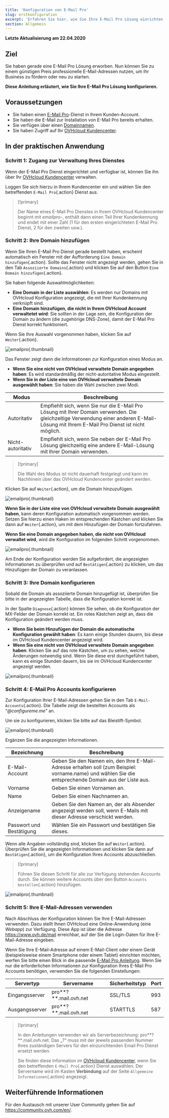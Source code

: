 ```yaml
---
title: 'Konfiguration von E-Mail Pro'
slug: erstkonfiguration
excerpt: 'Erfahren Sie hier, wie Sie Ihre E-Mail Pro Lösung einrichten'
section: Allgemein
---
```


**Letzte Aktualisierung am 22.04.2020**

## Ziel

Sie haben gerade eine E-Mail Pro Lösung erworben. Nun können Sie zu einem günstigen Preis professionelle E-Mail-Adressen nutzen, um Ihr Business zu fördern oder neu zu starten.

**Diese Anleitung erläutert, wie Sie Ihre E-Mail Pro Lösung konfigurieren.**

## Voraussetzungen

- Sie haben einen [E-Mail Pro](https://www.ovhcloud.com/de/emails/email-pro/)-Dienst in Ihrem Kunden-Account.
- Sie haben die E-Mail zur Installation von E-Mail Pro bereits erhalten.
- Sie verfügen über einen [Domainnamen](https://www.ovhcloud.com/de/domains/).
- Sie haben Zugriff auf Ihr [OVHcloud Kundencenter](https://www.ovh.com/auth/?action=gotomanager&from=https://www.ovh.de/&ovhSubsidiary=de).

## In der praktischen Anwendung

### Schritt 1: Zugang zur Verwaltung Ihres Dienstes

Wenn der E-Mail Pro Dienst eingerichtet und verfügbar ist, können Sie ihn über Ihr [OVHcloud Kundencenter](https://www.ovh.com/auth/?action=gotomanager&from=https://www.ovh.de/&ovhSubsidiary=de) verwalten.

Loggen Sie sich hierzu in Ihrem Kundencenter ein und wählen Sie den betreffenden `E-Mail Pro`{.action} Dienst aus.

> [!primary]
>
> Der Name eines E-Mail Pro Dienstes in Ihrem OVHcloud Kundencenter beginnt mit *emailpro-*, enthält dann einen Teil Ihrer Kundenkennung und endet mit einer Zahl (1 für den ersten eingerichteten E-Mail Pro Dienst, 2 für den zweiten usw.).
>

### Schritt 2: Ihre Domain hinzufügen

Wenn Sie Ihren E-Mail Pro Dienst gerade bestellt haben, erscheint automatisch ein Fenster mit der Aufforderung `Eine Domain hinzufügen`{.action}. Sollte das Fenster nicht angezeigt werden, gehen Sie in den Tab `Assoziierte Domains`{.action} und klicken Sie auf den Button `Eine Domain hinzufügen`{.action}.

Sie haben folgende Auswahlmöglichkeiten:

- **Eine Domain in der Liste auswählen**: Es werden nur Domains mit OVHcloud Konfiguration angezeigt, die mit Ihrer Kundenkennung verknüpft sind.
- **Eine Domain hinzufügen, die nicht in Ihrem OVHcloud Account verwaltetet wird**: Sie sollten in der Lage sein, die Konfiguration der Domain zu ändern (die zugehörige DNS-Zone), damit der E-Mail Pro Dienst korrekt funktioniert.

Wenn Sie Ihre Auswahl vorgenommen haben, klicken Sie auf `Weiter`{.action}.

![emailpro](images/first_config_email_pro_add_domain.png){.thumbnail}

Das Fenster zeigt dann die Informationen zur Konfiguration eines Modus an.

- **Wenn Sie eine nicht von OVHcloud verwaltete Domain angegeben haben**: Es wird standardmäßig der nicht-autoritative Modus eingestellt.
- **Wenn Sie in der Liste eine von OVHcloud verwaltete Domain ausgewählt haben**: Sie haben die Wahl zwischen zwei Modi.

|Modus|Beschreibung|
|---|---|
|Autoritativ|Empfiehlt sich, wenn Sie nur die E-Mail Pro Lösung mit Ihrer Domain verwenden. Die gleichzeitige Verwendung einer anderen E-Mail-Lösung mit Ihrem E-Mail Pro Dienst ist nicht möglich.|
|Nicht-autoritativ|Empfiehlt sich, wenn Sie neben der E-Mail Pro Lösung gleichzeitig eine andere E-Mail-Lösung mit Ihrer Domain verwenden.| 

> [!primary]
>
> Die Wahl des Modus ist nicht dauerhaft festgelegt und kann im Nachhinein über das OVHcloud Kundencenter geändert werden.
>

Klicken Sie auf `Weiter`{.action}, um die Domain hinzuzufügen.

![emailpro](images/first_config_email_pro_add_domain_step2.png){.thumbnail}

**Wenn Sie in der Liste eine von OVHcloud verwaltete Domain ausgewählt haben**, kann deren Konfiguration automatisch vorgenommen werden. Setzen Sie hierzu einen Haken im entsprechenden Kästchen und klicken Sie dann auf `Weiter`{.action}, um mit dem Hinzufügen der Domain fortzufahren.

**Wenn Sie eine Domain angegeben haben, die nicht von OVHcloud verwaltet wird**, wird die Konfiguration im folgenden Schritt vorgenommen.

![emailpro](images/first_config_email_pro_add_domain_step3.png){.thumbnail}

Am Ende der Konfiguration werden Sie aufgefordert, die angezeigten Informationen zu überprüfen und auf `Bestätigen`{.action} zu klicken, um das Hinzufügen der Domain zu veranlassen.

### Schritt 3: Ihre Domain konfigurieren

Sobald die Domain als assoziierte Domain hinzugefügt ist, überprüfen Sie bitte in der angezeigten Tabelle, dass die Konfiguration korrekt ist.

In der Spalte `Diagnose`{.action} können Sie sehen, ob die Konfiguration der MX-Felder der Domain korrekt ist. Ein rotes Kästchen zeigt an, dass die Konfiguration geändert werden muss.

- **Wenn Sie beim Hinzufügen der Domain die automatische Konfiguration gewählt haben**: Es kann einige Stunden dauern, bis diese im OVHcloud Kundencenter angezeigt wird.
- **Wenn Sie eine nicht von OVHcloud verwaltete Domain angegeben haben**: Klicken Sie auf das rote Kästchen, um zu sehen, welche Änderungen notwendig sind. Wenn Sie diese erst durchgeführt haben, kann es einige Stunden dauern, bis sie im OVHcloud Kundencenter angezeigt werden.

![emailpro](images/first_config_email_pro_configure_domain.png){.thumbnail}

### Schritt 4: E-Mail Pro Accounts konfigurieren

Zur Konfiguration Ihrer E-Mail-Adressen gehen Sie in den Tab `E-Mail-Accounts`{.action}. Die Tabelle zeigt die bestellten Accounts als “*@configureme.me*” an.

Um sie zu konfigurieren, klicken Sie bitte auf das Bleistift-Symbol.

![emailpro](images/first_config_email_pro_configure_email_accounts.png){.thumbnail}

Ergänzen Sie die angezeigten Informationen.

|Bezeichnung|Beschreibung|
|---|---|
|E-Mail-Account|Geben Sie den Namen ein, den Ihre E-Mail-Adresse erhalten soll (zum Beispiel: vorname.name) und wählen Sie die entsprechende Domain aus der Liste aus.|
|Vorname|Geben Sie einen Vornamen an.|
|Name|Geben Sie einen Nachnamen an.|
|Anzeigename|Geben Sie den Namen an, der als Absender angezeigt werden soll, wenn E-Mails mit dieser Adresse verschickt werden.|
|Passwort und Bestätigung|Wählen Sie ein Passwort und bestätigen Sie dieses.| 

Wenn alle Angaben vollständig sind, klicken Sie auf `Weiter`{.action}. Überprüfen Sie die angezeigten Informationen und klicken Sie dann auf `Bestätigen`{.action}, um die Konfiguration Ihres Accounts abzuschließen.

> [!primary]
>
> Führen Sie diesen Schritt für alle zur Verfügung stehenden Accounts durch. Sie können weitere Accounts über den Button `Accounts bestellen`{.action} hinzufügen.
>

![emailpro](images/first_config_email_pro_configure_email_accounts_step2.png){.thumbnail}

### Schritt 5: Ihre E-Mail-Adressen verwenden

Nach Abschluss der Konfiguration können Sie Ihre E-Mail-Adressen verwenden. Dazu stellt Ihnen OVHcloud eine Online-Anwendung (eine *Webapp*) zur Verfügung. Diese App ist über die Adresse <https://www.ovh.de/mail> erreichbar, auf der Sie die Login-Daten für Ihre E-Mail-Adresse eingeben.

Wenn Sie Ihre E-Mail-Adresse auf einem E-Mail-Client oder einem Gerät (beispielsweise einem Smartphone oder einem Tablet) einrichten möchten, werfen Sie bitte einen Blick in die passende [E-Mail Pro Anleitung](https://docs.ovh.com/de/emails-pro). Wenn Sie nur die erforderlichen Informationen zur Konfiguration Ihres E-Mail Pro Accounts benötigen, verwenden Sie die folgenden Einstellungen:

|Servertyp|Servername|Sicherheitstyp|Port|
|---|---|---|---|
|Eingangsserver|pro**?**.mail.ovh.net|SSL/TLS|993|
|Ausgangsserver|pro**?**.mail.ovh.net|STARTTLS|587|

> [!primary]
>
> In den Anleitungen verwenden wir als Serverbezeichnung: pro**?**.mail.ovh.net. Das „?“ muss mit der jeweils passenden Nummer Ihres zuständigen Servers für den einzurichtenden Email Pro Dienst ersetzt werden.
> 
> Sie finden diese Information im [OVHcloud Kundencenter](https://www.ovh.com/auth/?action=gotomanager&from=https://www.ovh.de/&ovhSubsidiary=de), wenn Sie den betreffenden `E-Mail Pro`{.action} Dienst auswählen. Der Servername wird im Kasten **Verbindung** auf der Seite `Allgemeine Informationen`{.action} angezeigt.
>

## Weiterführende Informationen

Für den Austausch mit unserer User Community gehen Sie auf <https://community.ovh.com/en/>.
